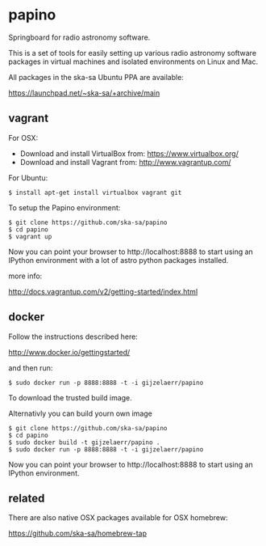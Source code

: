 papino
======

Springboard for radio astronomy software.

This is a set of tools for easily setting up various radio
astronomy software packages in virtual machines and isolated
environments on Linux and Mac.

All packages in the ska-sa Ubuntu PPA are available:

https://launchpad.net/~ska-sa/+archive/main


vagrant
-------

For OSX:

 * Download and install VirtualBox from: https://www.virtualbox.org/
 * Download and install Vagrant from: http://www.vagrantup.com/

For Ubuntu:

```shell
$ install apt-get install virtualbox vagrant git
```

To setup the Papino environment:

```shell
$ git clone https://github.com/ska-sa/papino
$ cd papino
$ vagrant up
```

Now you can point your browser to http://localhost:8888 to start
using an IPython environment with a lot of astro python packages 
installed.

more info:

http://docs.vagrantup.com/v2/getting-started/index.html


docker
------

Follow the instructions described here:

http://www.docker.io/gettingstarted/

and then run:
```shell
$ sudo docker run -p 8888:8888 -t -i gijzelaerr/papino
```

To download the trusted build image.

Alternativly you can build yourn own image
```shell
$ git clone https://github.com/ska-sa/papino
$ cd papino
$ sudo docker build -t gijzelaerr/papino .
$ sudo docker run -p 8888:8888 -t -i gijzelaerr/papino
```

Now you can point your browser to http://localhost:8888 to start
using an IPython environment.

related
-------

There are also native OSX packages available for OSX homebrew:

https://github.com/ska-sa/homebrew-tap



